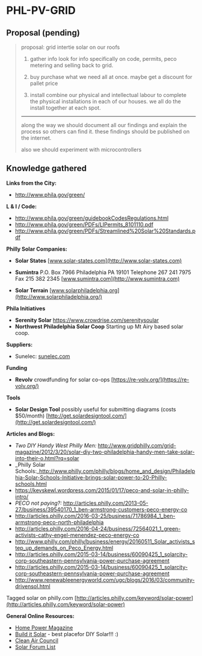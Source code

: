# PHL-PV-GRID

## Proposal (pending)

>   proposal: grid intertie solar on our roofs 
>
>    1. gather info
>    look for info specifically on code, permits, peco metering and selling back to grid.
>
>    2. buy
>    purchase what we need all at once. maybe get a discount for pallet price
>
>    3. install
>    combine our physical and intellectual labour to complete the physical installations in each of our houses. we all do the install together at each spot.
>
>    ***
>
>    along the way we should document all our findings and explain the process so others can find it. these findings should be published on the internet.
>
>    also we should experiment with microcontrollers

## Knowledge gathered

__Links from the City:__

* http://www.phila.gov/green/

__L &amp; I / Code:__

* http://www.phila.gov/green/guidebookCodesRegulations.html
* http://www.phila.gov/green/PDFs/LIPermits_8101110.pdf
* http://www.phila.gov/green/PDFs/Streamlined%20Solar%20Standards.pdf

__Philly Solar Companies:__

* __Solar States__
[www.solar-states.com](http://www.solar-states.com)

* __Sumintra__
P.O. Box 7966 Philadelphia PA 19101
Telephone 267 241 7975
Fax 215 382 2345
[www.sumintra.com](http://www.sumintra.com)

* __Solar Terrain__
[www.solarphiladelphia.org](http://www.solarphiladelphia.org/)

__Phila Initiatives__
* __Serenity Solar__ https://www.crowdrise.com/serenitysoular 
* __Northwest Philadelphia Solar Coop__ Starting up Mt Airy based solar coop.

__Suppliers:__

* Sunelec: [sunelec.com](http://sunelec.com/)

__Funding__

* __Revolv__ crowdfunding for solar co-ops [https://re-volv.org/](https://re-volv.org/)

__Tools__

* __Solar Design Tool__ possibly useful for submitting diagrams (costs $50/month) [http://get.solardesigntool.com/](http://get.solardesigntool.com/)

__Articles and Blogs:__

* _Two DIY Handy West Philly Men:_
http://www.gridphilly.com/grid-magazine/2012/3/20/solar-diy-two-philadelphia-handy-men-take-solar-into-their-o.html?rq=solar
* _Philly Solar Schools:_http://www.philly.com/philly/blogs/home_and_design/Philadelphia-Solar-Schools-Initiative-brings-solar-power-to-20-Philly-schools.html
* https://kevskewl.wordpress.com/2015/01/17/peco-and-solar-in-philly-intro/
* _PECO not paying?:_ http://articles.philly.com/2013-05-27/business/39540170_1_ben-armstrong-customers-peco-energy-co
* http://articles.philly.com/2016-03-25/business/71786984_1_ben-armstrong-peco-north-philadelphia
* http://articles.philly.com/2016-04-24/business/72564021_1_green-activists-cathy-engel-menendez-peco-energy-co
* http://www.philly.com/philly/business/energy/20160511_Solar_activists_step_up_demands_on_Peco_Energy.html
* http://articles.philly.com/2015-03-14/business/60090425_1_solarcity-corp-southeastern-pennsylvania-power-purchase-agreement 
* http://articles.philly.com/2015-03-14/business/60090425_1_solarcity-corp-southeastern-pennsylvania-power-purchase-agreement
*  http://www.renewableenergyworld.com/ugc/blogs/2016/03/community-drivensol.html

Tagged solar on philly.com [http://articles.philly.com/keyword/solar-power](http://articles.philly.com/keyword/solar-power)
 

__General Online Resources:__

* [Home Power Magazine](http://www.homepower.com/solar-electricity)
* [Build it Solar](http://www.builditsolar.com/) - best placefor DIY Solar!!! :)
* [Clean Air Council](http://cleanair.org/www.cleanair.org/solarphilly)
* [Solar Forum List](https://mysolarpowered.wordpress.com/2013/05/24/10-best-solar-power-forums/)